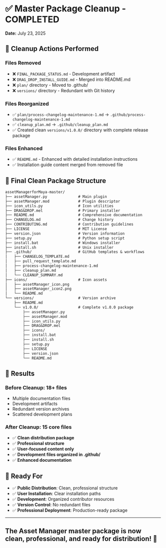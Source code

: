 # ✅ Master Package Cleanup - COMPLETED

**Date:** July 23, 2025

## 🎯 Cleanup Actions Performed

### Files Removed

- ❌ `FINAL_PACKAGE_STATUS.md` - Development artifact
- ❌ `DRAG_DROP_INSTALL_GUIDE.md` - Merged into README.md
- ❌ `plan/` directory - Moved to .github/
- ❌ `versions/` directory - Redundant with Git history

### Files Reorganized

- ✅ `plan/process-changelog-maintenance-1.md` → `.github/process-changelog-maintenance-1.md`
- ✅ `cleanup_plan.md` → `.github/cleanup_plan.md`
- ✅ Created clean `versions/v1.0.0/` directory with complete release package

### Files Enhanced

- ✅ `README.md` - Enhanced with detailed installation instructions
- ✅ Installation guide content merged from removed file

## 📁 Final Clean Package Structure

```markdown
assetManagerforMaya-master/
├── assetManager.py              # Main plugin
├── assetManager.mod             # Plugin descriptor  
├── icon_utils.py                # Icon utilities
├── DRAG&DROP.mel                # Primary installer
├── README.md                    # Comprehensive documentation
├── CHANGELOG.md                 # Change history
├── CONTRIBUTING.md              # Contribution guidelines
├── LICENSE                      # MIT License
├── version.json                 # Version information
├── setup.py                     # Python setup script
├── install.bat                  # Windows installer
├── install.sh                   # Unix installer
├── .github/                     # GitHub templates & workflows
│   ├── CHANGELOG_TEMPLATE.md
│   ├── pull_request_template.md
│   ├── process-changelog-maintenance-1.md
│   ├── cleanup_plan.md
│   └── CLEANUP_SUMMARY.md
├── icons/                       # Icon assets
│   ├── assetManager_icon.png
│   ├── assetManager_icon2.png
│   └── README.md
└── versions/                    # Version archive
    ├── README.md
    └── v1.0.0/                  # Complete v1.0.0 package
        ├── assetManager.py
        ├── assetManager.mod
        ├── icon_utils.py
        ├── DRAG&DROP.mel
        ├── icons/
        ├── install.bat
        ├── install.sh
        ├── setup.py
        ├── LICENSE
        ├── version.json
        └── README.md
```

## 🎉 Results

### Before Cleanup: 18+ files

- Multiple documentation files
- Development artifacts  
- Redundant version archives
- Scattered development plans

### After Cleanup: 15 core files

- ✅ **Clean distribution package**
- ✅ **Professional structure**
- ✅ **User-focused content only**
- ✅ **Development files organized in .github/**
- ✅ **Enhanced documentation**

## 🚀 Ready For

- ✅ **Public Distribution**: Clean, professional structure
- ✅ **User Installation**: Clear installation paths
- ✅ **Development**: Organized contributor resources
- ✅ **Version Control**: No redundant files
- ✅ **Professional Deployment**: Production-ready package

---

## The Asset Manager master package is now clean, professional, and ready for distribution! 🎉
